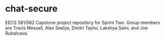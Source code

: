 # chat-secure
EECS 581/582 Capstone project repository for Sprint Two.
Group members are Travis Messall, Alex Seelye, Dmitri Taylor, Lakshya Saini, and Joe Rubalcava.
